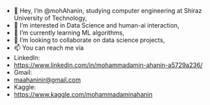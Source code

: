 - 👋 Hey, I’m @mohAhanin, studying computer engineering at Shiraz University of Technology,
- 👀 I’m interested in Data Science and human-ai interaction, 
- 🌱 I’m currently learning ML algorithms, 
- 💞️ I’m looking to collaborate on data science projects,
- 📫 You can reach me via
- LinkedIn:
- https://www.linkedin.com/in/mohammadamin-ahanin-a5729a236/
- Gmail:
- maahaninir@gmail.com
- Kaggle: 
- https://www.kaggle.com/mohammadaminahanin


<!---
mohAhanin/mohAhanin is a ✨ special ✨ repository because its `README.md` (this file) appears on your GitHub profile.
You can click the Preview link to take a look at your changes.
--->
